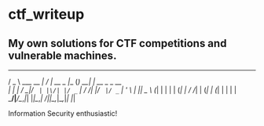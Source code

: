 # ctf_writeup


## My own solutions for CTF competitions and vulnerable machines.
  ___            __  __         ______     _             
 / _ \ ___  __ _|  \/  | __ _  |__  (_) __| | __ _ _ __  
| | | / __|/ _` | |\/| |/ _` |   / /| |/ _` |/ _` | '_ \ 
| |_| \__ \ (_| | |  | | (_| |  / /_| | (_| | (_| | | | |
 \___/|___/\__,_|_|  |_|\__,_| /____|_|\__,_|\__,_|_| |_|
                                                         
  Information Security enthusiastic!
  
